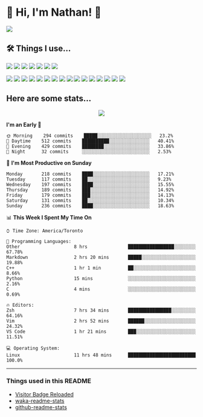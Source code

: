 # 👋 Hi, I'm Nathan! 👋
<!--<img src="https://i.ibb.co/sg1PbY6/veI5xzMF.gif">-->
<!--<h1><img src="https://emojis.slackmojis.com/emojis/images/1562883039/5948/bongo_blob.gif?1562883039" width="30"> <img src="https://emojis.slackmojis.com/emojis/images/1563480763/5999/meow_party.gif?1563480763" width="30"> <img src="https://emojis.slackmojis.com/emojis/images/1547582922/5197/party_blob.gif?1547582922" width="45"> I'm Nathan~! <img src="https://emojis.slackmojis.com/emojis/images/1547582922/5197/party_blob.gif?1547582922" width="45"> <img src="https://emojis.slackmojis.com/emojis/images/1563480763/5999/meow_party.gif?1563480763" width="30"> <img src="https://emojis.slackmojis.com/emojis/images/1536351075/4595/blob-turtle.gif?1536351075" width="35"><h1>-->

![](https://visitor-badge-reloaded.herokuapp.com/badge?page_id=nathan13888-visitor-badge-reloaded&color=f77809&style=flat-square&logo=Github&cache=on)

## 🛠 Things I use...

[![](https://img.shields.io/badge/OS-Arch-1793D1?style=flat-square&logo=arch-linux&logoColor=white)](https://archlinux.org/)
[![](https://img.shields.io/badge/OS-Artix-10A0CC?style=flat-square&logo=artix-linux&logoColor=white)](https://artixlinux.org/)
[![](https://img.shields.io/badge/Server_OS-Debian-A81D33?style=flat-square&logo=debian&logoColor=white)](https://www.debian.org/)
[![](https://img.shields.io/badge/Server_OS-Alpine-0D597F?style=flat-square&logo=alpine-linux&logoColor=white)](https://alpinelinux.org/)
[![](https://img.shields.io/badge/Editor-VS_Code_Insiders-24bfa5?style=flat-square&logo=visual-studio-code&logoColor=white)](https://code.visualstudio.com/)
[![](https://img.shields.io/badge/Editor-Neovim-57A143?style=flat-square&logo=neovim&logoColor=white)](https://github.com/neovim/neovim)
[![](https://img.shields.io/badge/Browser-Firefox_Nightly-524dc3?style=flat-square&logo=firefox-browser&logoColor=white)](https://www.mozilla.org/en-US/firefox/new/)

[![](https://img.shields.io/badge/Emulator-Alacritty-F46D01?style=flat-square&logo=alacritty&logoColor=white)](https://github.com/alacritty/alacritty)
[![](https://img.shields.io/badge/Terminal-ZSH-4EAA25?style=flat-square&logo=gnu-bash&logoColor=white)](https://github.com/ohmyzsh/ohmyzsh)
[![](https://img.shields.io/badge/Chatting-Discord-7289da?style=flat-square&logo=discord&logoColor=white)](https://discord.com)
[![](https://img.shields.io/badge/Chatting-Signal-2592E9?style=flat-square&logo=signal&logoColor=white)](https://www.signal.org/)
![](https://img.shields.io/badge/-C++-00599C?style=flat-square&logo=c%2B%2B&logoColor=white)
![](https://img.shields.io/badge/-Go-00ADD8?style=flat-square&logo=go&logoColor=white)
![](https://img.shields.io/badge/-Java-007396?style=flat-square&logo=java&logoColor=white)
![](https://img.shields.io/badge/-Javascript-F7DF1E?style=flat-square&logo=javascript&logoColor=white)
![](https://img.shields.io/badge/-Typescript-007ACC?style=flat-square&logo=typescript&logoColor=white)
![](https://img.shields.io/badge/-Git-F05032?style=flat-square&logo=git&logoColor=white)
![](https://img.shields.io/badge/-NPM-CB3837?style=flat-square&logo=npm&logoColor=white)
![](https://img.shields.io/badge/-Angular-DD0031?style=flat-square&logo=angular&logoColor=white)
![](https://img.shields.io/badge/-Docker-46a2f1?style=flat-square&logo=docker&logoColor=white)
![](https://img.shields.io/badge/-Kubernetes-326CE5?style=flat-square&logo=kubernetes&logoColor=white)
![](https://img.shields.io/badge/-ESLint-4B32C3?style=flat-square&logo=eslint&logoColor=white)
![](https://img.shields.io/badge/-Markdown-000000?style=flat-square&logo=markdown&logoColor=white)

<!--![](https://img.shields.io/badge/-Heroku-430098?style=flat-square&logo=heroku&logoColor=white)
![](https://img.shields.io/badge/-Netlify-00C7B7?style=flat-square&logo=netlify&logoColor=white)
![](https://img.shields.io/badge/-Digital_Ocean-0080FF?style=flat-square&logo=digitalocean&logoColor=white)
![](https://img.shields.io/badge/-MongoDB-13aa52?style=flat-square&logo=mongodb&logoColor=white)-->

## Here are some stats...

<p align="center">
  <img src="https://github-readme-stats.vercel.app/api?username=Nathan13888&show_icons=true&hide=stars&hide_border=true&bg_color=282a36&title_color=fdaaaa&text_color=fdaaaa&icon_color=fdaaaa&count_private=true&include_all_commits=true">
  <!--<img src="https://github-profile-trophy.vercel.app/?username=Nathan13888&theme=onedark&column=6">-->
</p>

<!--START_SECTION:waka-->
**I'm an Early 🐤** 

```text
🌞 Morning    294 commits    █████░░░░░░░░░░░░░░░░░░░░   23.2% 
🌆 Daytime    512 commits    ██████████░░░░░░░░░░░░░░░   40.41% 
🌃 Evening    429 commits    ████████░░░░░░░░░░░░░░░░░   33.86% 
🌙 Night      32 commits     ░░░░░░░░░░░░░░░░░░░░░░░░░   2.53%

```
📅 **I'm Most Productive on Sunday** 

```text
Monday       218 commits    ████░░░░░░░░░░░░░░░░░░░░░   17.21% 
Tuesday      117 commits    ██░░░░░░░░░░░░░░░░░░░░░░░   9.23% 
Wednesday    197 commits    ████░░░░░░░░░░░░░░░░░░░░░   15.55% 
Thursday     189 commits    ███░░░░░░░░░░░░░░░░░░░░░░   14.92% 
Friday       179 commits    ███░░░░░░░░░░░░░░░░░░░░░░   14.13% 
Saturday     131 commits    ██░░░░░░░░░░░░░░░░░░░░░░░   10.34% 
Sunday       236 commits    ████░░░░░░░░░░░░░░░░░░░░░   18.63%

```


📊 **This Week I Spent My Time On** 

```text
⌚︎ Time Zone: America/Toronto

💬 Programming Languages: 
Other                    8 hrs               █████████████████░░░░░░░░   67.78% 
Markdown                 2 hrs 20 mins       █████░░░░░░░░░░░░░░░░░░░░   19.88% 
C++                      1 hr 1 min          ██░░░░░░░░░░░░░░░░░░░░░░░   8.66% 
Python                   15 mins             ░░░░░░░░░░░░░░░░░░░░░░░░░   2.16% 
C                        4 mins              ░░░░░░░░░░░░░░░░░░░░░░░░░   0.69%

🔥 Editors: 
Zsh                      7 hrs 34 mins       ████████████████░░░░░░░░░   64.16% 
Vim                      2 hrs 52 mins       ██████░░░░░░░░░░░░░░░░░░░   24.32% 
VS Code                  1 hr 21 mins        ███░░░░░░░░░░░░░░░░░░░░░░   11.51%

💻 Operating System: 
Linux                    11 hrs 48 mins      █████████████████████████   100.0%

```


<!--END_SECTION:waka-->

---

### Things used in this README
- [Visitor Badge Reloaded](https://github.com/Nathan13888/VisitorBadgeReloaded)
- [waka-readme-stats](https://github.com/anmol098/waka-readme-stats)
- [github-readme-stats](https://github.com/anuraghazra/github-readme-stats)
